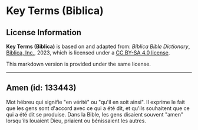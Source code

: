 # Key Terms (Biblica)

## License Information

**Key Terms (Biblica)** is based on and adapted from: _Biblica Bible Dictionary_, [Biblica, Inc.](https://www.biblica.com/), 2023, which is licensed under a [CC BY-SA 4.0 license](https://creativecommons.org/licenses/by-sa/4.0/legalcode.en).

This markdown version is provided under the same license.



--------------------------------

## Amen (id: 133443)

Mot hébreu qui signifie "en vérité" ou "qu'il en soit ainsi". Il exprime le fait que les gens sont d'accord avec ce qui a été dit, et qu'ils souhaitent que ce qui a été dit se produise. Dans la Bible, les gens disaient souvent "amen" lorsqu'ils louaient Dieu, priaient ou bénissaient les autres.


